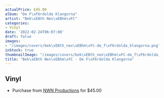 ```yaml
---
actualPrice: $45.00
album: "De F\xF6rdolda Klangorna"
artist: "Bek\xEBth Nex\xEBhm\xFC"
categories:
- Vinyl
date: '2022-02-24T06:07:08'
draft: false
images:
- "/images/covers/bek\xEBth_nex\xEBhm\xFC-de_f\xF6rdolda_klangorna.png"
inStock: true
thumbnailImage: "/images/covers/bek\xEBth_nex\xEBhm\xFC-de_f\xF6rdolda_klangorna-thumb.png"
title: "Bek\xEBth Nex\xEBhm\xFC - De F\xF6rdolda Klangorna"
---
```


## Vinyl
* Purchase from [NWN Productions](http://shop.nwnprod.com/index.php?route=product/product&path=75&product_id=21030&sort=pd.name&order=ASC) for $45.00
